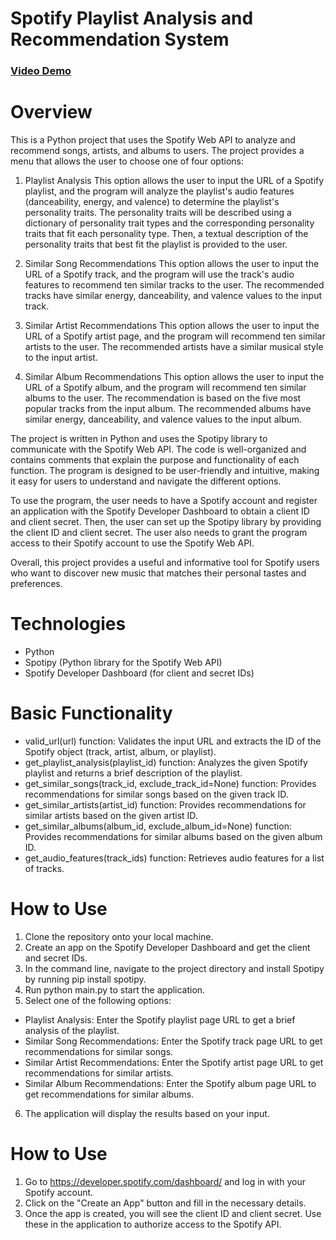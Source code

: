 # Spotify Playlist Analysis and Recommendation System
### [Video Demo](https://youtu.be/BSphT03alDo)

# Overview
This is a Python project that uses the Spotify Web API to analyze and recommend songs, artists, and albums to users. The project provides a menu that allows the user to choose one of four options:

1. Playlist Analysis
This option allows the user to input the URL of a Spotify playlist, and the program will analyze the playlist's audio features (danceability, energy, and valence) to determine the playlist's personality traits. The personality traits will be described using a dictionary of personality trait types and the corresponding personality traits that fit each personality type. Then, a textual description of the personality traits that best fit the playlist is provided to the user.

2. Similar Song Recommendations
This option allows the user to input the URL of a Spotify track, and the program will use the track's audio features to recommend ten similar tracks to the user. The recommended tracks have similar energy, danceability, and valence values to the input track.

3. Similar Artist Recommendations
This option allows the user to input the URL of a Spotify artist page, and the program will recommend ten similar artists to the user. The recommended artists have a similar musical style to the input artist.

4. Similar Album Recommendations
This option allows the user to input the URL of a Spotify album, and the program will recommend ten similar albums to the user. The recommendation is based on the five most popular tracks from the input album. The recommended albums have similar energy, danceability, and valence values to the input album.

The project is written in Python and uses the Spotipy library to communicate with the Spotify Web API. The code is well-organized and contains comments that explain the purpose and functionality of each function. The program is designed to be user-friendly and intuitive, making it easy for users to understand and navigate the different options.

To use the program, the user needs to have a Spotify account and register an application with the Spotify Developer Dashboard to obtain a client ID and client secret. Then, the user can set up the Spotipy library by providing the client ID and client secret. The user also needs to grant the program access to their Spotify account to use the Spotify Web API.

Overall, this project provides a useful and informative tool for Spotify users who want to discover new music that matches their personal tastes and preferences.

# Technologies

- Python
- Spotipy (Python library for the Spotify Web API)
- Spotify Developer Dashboard (for client and secret IDs)

# Basic Functionality

- valid_url(url) function: Validates the input URL and extracts the ID of the Spotify object (track, artist, album, or playlist).
- get_playlist_analysis(playlist_id) function: Analyzes the given Spotify playlist and returns a brief description of the playlist.
- get_similar_songs(track_id, exclude_track_id=None) function: Provides recommendations for similar songs based on the given track ID.
- get_similar_artists(artist_id) function: Provides recommendations for similar artists based on the given artist ID.
- get_similar_albums(album_id, exclude_album_id=None) function: Provides recommendations for similar albums based on the given album ID.
- get_audio_features(track_ids) function: Retrieves audio features for a list of tracks.

# How to Use

1. Clone the repository onto your local machine.
2. Create an app on the Spotify Developer Dashboard and get the client and secret IDs.
3. In the command line, navigate to the project directory and install Spotipy by running pip install spotipy.
4. Run python main.py to start the application.
5. Select one of the following options:
- Playlist Analysis: Enter the Spotify playlist page URL to get a brief analysis of the playlist.
- Similar Song Recommendations: Enter the Spotify track page URL to get recommendations for similar songs.
- Similar Artist Recommendations: Enter the Spotify artist page URL to get recommendations for similar artists.
- Similar Album Recommendations: Enter the Spotify album page URL to get recommendations for similar albums.
6. The application will display the results based on your input.

# How to Use

1. Go to https://developer.spotify.com/dashboard/ and log in with your Spotify account.
2. Click on the "Create an App" button and fill in the necessary details.
3. Once the app is created, you will see the client ID and client secret. Use these in the application to authorize access to the Spotify API.
